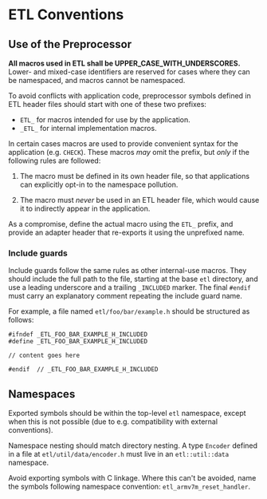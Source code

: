 ETL Conventions
===============


Use of the Preprocessor
-----------------------

**All macros used in ETL shall be UPPER_CASE_WITH_UNDERSCORES.**  Lower- and
mixed-case identifiers are reserved for cases where they can be namespaced, and
macros cannot be namespaced.

To avoid conflicts with application code, preprocessor symbols defined in ETL
header files should start with one of these two prefixes:

 - `ETL_` for macros intended for use by the application.
 - `_ETL_` for internal implementation macros.

In certain cases macros are used to provide convenient syntax for the
application (e.g. `CHECK`).  These macros *may* omit the prefix, but *only* if
the following rules are followed:

 1. The macro must be defined in its own header file, so that applications can
    explicitly opt-in to the namespace pollution.

 2. The macro must *never* be used in an ETL header file, which would
    cause it to indirectly appear in the application.

As a compromise, define the actual macro using the `ETL_` prefix, and provide
an adapter header that re-exports it using the unprefixed name.


### Include guards

Include guards follow the same rules as other internal-use macros.  They should
include the full path to the file, starting at the base `etl` directory, and use
a leading underscore and a trailing `_INCLUDED` marker.  The final `#endif` must
carry an explanatory comment repeating the include guard name.

For example, a file named `etl/foo/bar/example.h` should be structured as
follows:

    #ifndef _ETL_FOO_BAR_EXAMPLE_H_INCLUDED
    #define _ETL_FOO_BAR_EXAMPLE_H_INCLUDED

    // content goes here

    #endif  // _ETL_FOO_BAR_EXAMPLE_H_INCLUDED


Namespaces
----------

Exported symbols should be within the top-level `etl` namespace, except when
this is not possible (due to e.g. compatibility with external conventions).

Namespace nesting should match directory nesting.  A type `Encoder` defined in
a file at `etl/util/data/encoder.h` must live in an `etl::util::data` namespace.

Avoid exporting symbols with C linkage.  Where this can't be avoided, name the
symbols following namespace convention: `etl_armv7m_reset_handler`.
